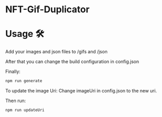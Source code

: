# NFT-Gif-Duplicator

# Usage 🛠️

Add your images and json files to /gifs and /json

After that you can change the build configuration in config.json

Finally:
```sh
npm run generate
```

To update the image Uri:
Change imageUri in config.json to the new uri.

Then run: 
```sh
npm run updateUri
```
